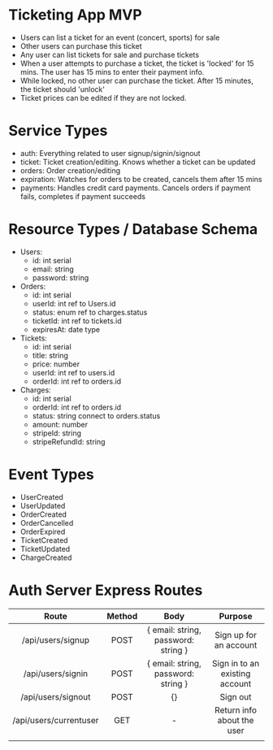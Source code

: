 # Ticketing App MVP

- Users can list a ticket for an event (concert, sports) for sale
- Other users can purchase this ticket
- Any user can list tickets for sale and purchase tickets
- When a user attempts to purchase a ticket, the ticket is 'locked' for 15 mins. The user has 15 mins to enter their payment info.
- While locked, no other user can purchase the ticket. After 15 minutes, the ticket should 'unlock'
- Ticket prices can be edited if they are not locked.

# Service Types

- auth: Everything related to user signup/signin/signout
- ticket: Ticket creation/editing. Knows whether a ticket can be updated
- orders: Order creation/editing
- expiration: Watches for orders to be created, cancels them after 15 mins
- payments: Handles credit card payments. Cancels orders if payment fails, completes if payment succeeds

# Resource Types / Database Schema

- Users:
  - id: int serial
  - email: string
  - password: string
- Orders:
  - id: int serial
  - userId: int ref to Users.id
  - status: enum ref to charges.status
  - ticketId: int ref to tickets.id
  - expiresAt: date type
- Tickets:
  - id: int serial
  - title: string
  - price: number
  - userId: int ref to users.id
  - orderId: int ref to orders.id
- Charges:
  - id: int serial
  - orderId: int ref to orders.id
  - status: string connect to orders.status
  - amount: number
  - stripeId: string
  - stripeRefundId: string

# Event Types

* UserCreated
* UserUpdated
* OrderCreated
* OrderCancelled
* OrderExpired
* TicketCreated
* TicketUpdated
* ChargeCreated

# Auth Server Express Routes

|          Route         | Method |                 Body                |             Purpose            |
|:----------------------:|:------:|:-----------------------------------:|:------------------------------:|
|    /api/users/signup   |  POST  | { email: string, password: string } |     Sign up for an account     |
|    /api/users/signin   |  POST  | { email: string, password: string } | Sign in to an existing account |
|   /api/users/signout   |  POST  |                  {}                 |            Sign out            |
| /api/users/currentuser |   GET  |                  -                  |   Return info about the user   |
|                        |        |                                     |                                |